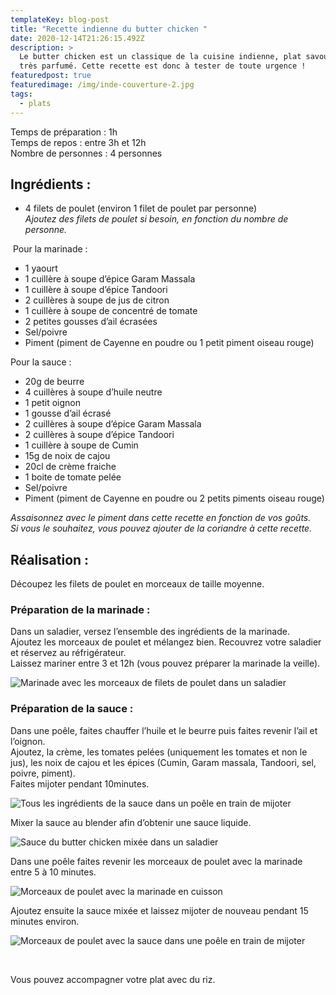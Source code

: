 ```yaml
---
templateKey: blog-post
title: "Recette indienne du butter chicken "
date: 2020-12-14T21:26:15.492Z
description: >
  Le butter chicken est un classique de la cuisine indienne, plat savoureux et
  très parfumé. Cette recette est donc à tester de toute urgence !
featuredpost: true
featuredimage: /img/inde-couverture-2.jpg
tags:
  - plats
---
```

Temps de préparation : 1h\
Temps de repos : entre 3h et 12h\
Nombre de personnes : 4 personnes

## Ingrédients :

* 4 filets de poulet (environ 1 filet de poulet par personne)\
  *Ajoutez des filets de poulet si besoin, en fonction du nombre de personne.*

 Pour la marinade :

* 1 yaourt
* 1 cuillère à soupe d’épice Garam Massala
* 1 cuillère à soupe d’épice Tandoori
* 2 cuillères à soupe de jus de citron
* 1 cuillère à soupe de concentré de tomate
* 2 petites gousses d’ail écrasées
* Sel/poivre
* Piment (piment de Cayenne en poudre ou 1 petit piment oiseau rouge)

Pour la sauce :

* 20g de beurre
* 4 cuillères à soupe d’huile neutre
* 1 petit oignon
* 1 gousse d’ail écrasé
* 2 cuillères à soupe d’épice Garam Massala
* 2 cuillères à soupe d’épice Tandoori
* 1 cuillère à soupe de Cumin
* 15g de noix de cajou
* 20cl de crème fraiche
* 1 boite de tomate pelée
* Sel/poivre
* Piment (piment de Cayenne en poudre ou 2 petits piments oiseau rouge)

*Assaisonnez avec le piment dans cette recette en fonction de vos goûts.*\
*Si vous le souhaitez, vous pouvez ajouter de la coriandre à cette recette.*

## Réalisation :

Découpez les filets de poulet en morceaux de taille moyenne. 

### Préparation de la marinade :

Dans un saladier, versez l’ensemble des ingrédients de la marinade.\
Ajoutez les morceaux de poulet et mélangez bien. Recouvrez votre saladier et réservez au réfrigérateur.\
Laissez mariner entre 3 et 12h (vous pouvez préparer la marinade la veille).

![Marinade avec les morceaux de filets de poulet dans un saladier ](/img/marinade-poulet-2.jpg "Marinade du poulet")

### Préparation de la sauce :

Dans une poêle, faites chauffer l’huile et le beurre puis faites revenir l’ail et l’oignon.\
Ajoutez, la crème, les tomates pelées (uniquement les tomates et non le jus), les noix de cajou et les épices (Cumin, Garam massala, Tandoori, sel, poivre, piment).\
Faites mijoter pendant 10minutes.

![Tous les ingrédients de la sauce dans un poêle en train de mijoter ](/img/preparation-sauce-.jpg "Préparation de la sauce ")

Mixer la sauce au blender afin d’obtenir une sauce liquide.  

![Sauce du butter chicken mixée dans un saladier](/img/sauce-chicken.jpg "Sauce du butter chicken")

Dans une poêle faites revenir les morceaux de poulet avec la marinade entre 5 à 10 minutes.

![Morceaux de poulet avec la marinade en cuisson](/img/poulet-en-cuisson.jpg "Morceaux de poulet en cuisson")

Ajoutez ensuite la sauce mixée et laissez mijoter de nouveau pendant 15 minutes environ.  

![Morceaux de poulet avec la sauce dans une poêle en train de mijoter](/img/poulet-qui-mijote.jpg "Morceaux de poulet avec la sauce")

</br>

Vous pouvez accompagner votre plat avec du riz.